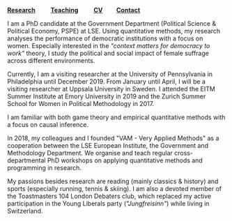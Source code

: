 [**Research**](Research.md) &nbsp; &nbsp; &nbsp; &nbsp; [**Teaching**](Teaching.md) &nbsp; &nbsp; &nbsp; &nbsp; [**CV**](CV.pdf) &nbsp; &nbsp; &nbsp; &nbsp;[**Contact**](Contact.md)

I am a PhD candidate at the Government Department (Political Science & Political Economy, PSPE) at LSE. Using quantitative methods, my research analyses the performance of democratic institutions with a focus on women. Especially interested in the *"context matters for democracy to work"* theory, I study the political and social impact of female suffrage across different environments.

Currently, I am a visiting researcher at the University of Pennsylvania in Philadelphia until December 2019. From January until April, I will be a visiting researcher at Uppsala University in Sweden. I attended the EITM Summer Institute at Emory University in 2019 and the Zurich Summer School for Women in Political Methodology in 2017. 

I am familiar with both game theory and empirical quantitative methods with a focus on causal inference.

In 2018, my colleagues and I founded "VAM - Very Applied Methods" as a cooperation between the LSE European Institute, the Government and Methodology Department. We organise and teach regular cross-departmental PhD workshops on applying quantitative methods and programming in research.

My passions besides research are reading (mainly classics & history) and sports (especially running, tennis & skiing). I am also a devoted member of the Toastmasters 104 London Debaters club, which replaced my active participation in the Young Liberals party (*"Jungfreisinn"*) while living in Switzerland.





